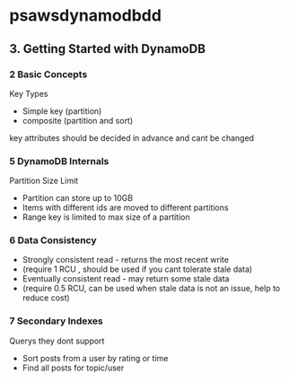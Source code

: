 # psawsdynamodbdd
## 3. Getting Started with DynamoDB
### 2 Basic Concepts
Key Types
- Simple key (partition)
- composite (partition and sort)  


key attributes should be decided in advance and cant be changed


### 5 DynamoDB Internals
Partition Size Limit
- Partition can store up to 10GB
- Items with different ids are moved to different partitions
- Range key is limited to max size of a partition

### 6 Data Consistency
- Strongly consistent read - returns the most recent write
- (require 1 RCU , should be used if you cant tolerate stale data)
- Eventually consistent read - may return some stale data
- (require 0.5 RCU, can be used when stale data is not an issue, help to reduce cost)


### 7 Secondary Indexes
Querys they dont support
- Sort posts from a user by rating or time
- Find all posts for topic/user
